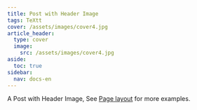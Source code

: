 ```yaml
---
title: Post with Header Image
tags: TeXtt
cover: /assets/images/cover4.jpg
article_header:
  type: cover
  image:
    src: /assets/images/cover4.jpg
aside:
  toc: true
sidebar:
  nav: docs-en
---
```


A Post with Header Image, See [Page layout](https://tianqi.name/jekyll-TeXt-theme/samples.html#page-layout) for more examples.

<!--more-->
